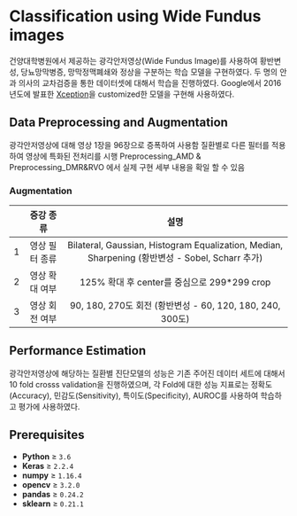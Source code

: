 # Classification using Wide Fundus images

건양대학병원에서 제공하는 광각안저영상(Wide Fundus Image)를 사용하여 황반변성, 당뇨망막병증, 망막정맥폐쇄와 정상을 구분하는 학습 모델을 구현하였다. 두 명의 안과 의사의 교차검증을 통한 데이터셋에 대해서 학습을 진행하였다. Google에서 2016년도에 발표한 [Xception](https://arxiv.org/pdf/1610.02357.pdf)을 customized한 모델을 구현해 사용하였다.

## Data Preprocessing and Augmentation
광각안저영상에 대해 영상 1장을 96장으로 증폭하여 사용함
질환별로 다른 필터를 적용하여 영상에 특화된 전처리를 시행
Preprocessing_AMD & Preprocessing_DMR&RVO 에서 실제 구현 세부 내용을 확일 할 수 있음

### Augmentation
&nbsp; | 증강 종류 | 설명 
:----: | :-----: | :-:
1 | 영상 필터 종류 | Bilateral, Gaussian, Histogram Equalization, Median, Sharpening (황반변성 - Sobel, Scharr 추가)
2 | 영상 확대 여부 | 125% 확대 후 center를 중심으로 299*299 crop 
3 | 영상 회전 여부 | 90, 180, 270도 회전 (황반변성 - 60, 120, 180, 240, 300도)


## Performance Estimation
광각안저영상에 해당하는 질환별 진단모델의 성능은 기존 주어진 데이터 세트에 대해서 10 fold crosss validation을 진행하였으며, 각 Fold에 대한 성능 지표로는 정확도(Accuracy), 민감도(Sensitivity), 특이도(Specificity), AUROC를 사용하여 학습하고 평가에 사용하였다.
 
## Prerequisites
- **Python** ≥ `3.6`
- **Keras**     ≥            `2.2.4`
- **numpy**           ≥      `1.16.4`
- **opencv**    ≥            `3.2.0`
- **pandas**        ≥        `0.24.2`
- **sklearn**      ≥         `0.21.1`
